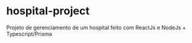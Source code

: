 # hospital-project
Projeto de gerenciamento de um hospital feito com ReactJs e NodeJs + Typescript/Prisma

